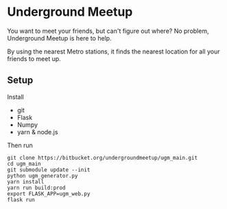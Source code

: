 # Underground Meetup

You want to meet your friends, but can't figure out where?
No problem, Underground Meetup is here to help.

By using the nearest Metro stations, it finds the nearest
location for all your friends to meet up.

## Setup

Install

* git
* Flask
* Numpy
* yarn & node.js

Then run

```shell
git clone https://bitbucket.org/undergroundmeetup/ugm_main.git
cd ugm_main
git submodule update --init
python ugm_generator.py
yarn install
yarn run build:prod
export FLASK_APP=ugm_web.py
flask run
```
